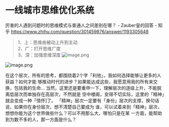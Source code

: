 # 一线城市思维优化系统

厉害的人遇到问题时的思维模式与普通人之间差别在哪？ - Zauber皇的回答 - 知乎
https://www.zhihu.com/question/301459876/answer/1193305648

>1、上：思维由被动上升到主动  
 2、广：打开思维广度  
 3、深：加强思维深度
![image.png](https://cdn.jsdelivr.net/gh/duanbiao2000/BlogGallery@main/picture/20240426173642.png)


![image.png](https://cdn.jsdelivr.net/gh/duanbiao2000/BlogGallery@main/picture/20240426173514.png)


在这个层次，所有的思考，都围绕着2个字「利他」，我如何选择能够让更多的人获益？如何才能
够推动时代的进步？如果能达成这些，我愿意用我的所有来交换，包括我的生命…
当然，这里还是要重申一下，理解层次的逐级上升，不能脱离低层次而单独存在高层次，不然就是
空中楼阁，变得不切实际，这里的「精神」就会变成一种「情怀]了。
「精神」层次一定要有「身份」层次的支撑，换句话说，如果你在身份层次，想不清楚自己要成为
谁，可以试着来到「精神」层次，想想你能为这个世界做些什么？可以不用那么大，哪怕只是在某
一方面，能帮助到为数不多的人，那一方面是什么？



